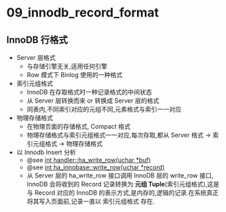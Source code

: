 # 09_innodb_record_format

## InnoDB 行格式
* Server 层格式
    * 与存储引擎无关,适用任何引擎
    * Row 模式下 Binlog 使用的一种格式
* 索引元组格式
    * InnoDB 在存取格式时一种记录格式的中间状态
    * 从 Server 层转换而来 or 转换成 Server 层的格式
    * 同表内,不同索引对应的元组不同,元素格式与索引一一对应
* 物理存储格式
    * 在物理页面的存储格式, Compact 格式
    * 物理存储格式与索引元组格式一一对应,每次存取,都从 Server 格式 -> 索引元组格式 -> 物理存储格式
* 以 Innodb Insert 分析
    * @see [int handler::ha_write_row(uchar *buf)](../../../sql/handler.cc)
    * @see [int ha_innobase::write_row(uchar *record)](../../../storage/innobase/handler/ha_innodb.cc)
    * 从 Server 层的 ha_write_row 接口调用 InnoDB 层的 write_row 接口, InnoDB 会将收到的 Record 记录转换为 **元组 Tuple**(索引元组格式),这是与 Record 对应的 InnoDB 的表示方式,是内存的,逻辑的记录.在系统真正将其写入页面前,记录一直以 索引元组格式 存在.